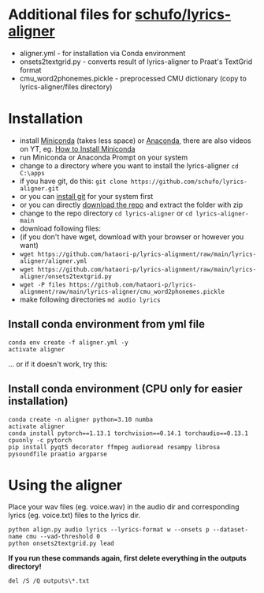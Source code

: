 # Additional files for [schufo/lyrics-aligner](https://github.com/schufo/lyrics-aligner)
* aligner.yml - for installation via Conda environment
* onsets2textgrid.py - converts result of lyrics-aligner to Praat's TextGrid format
* cmu_word2phonemes.pickle - preprocessed CMU dictionary (copy to lyrics-aligner/files directory)

# Installation
* install [Miniconda](https://docs.conda.io/en/latest/miniconda.html) (takes less space) or [Anaconda](https://docs.anaconda.com/free/anaconda/install/index.html), there are also videos on YT, eg. [How to Install Miniconda](https://youtu.be/oHHbsMfyNR4)
* run Miniconda or Anaconda Prompt on your system
* change to a directory where you want to install the lyrics-aligner `cd C:\apps`
* if you have git, do this: `git clone https://github.com/schufo/lyrics-aligner.git`
* or you can [install git](https://git-scm.com/book/en/v2/Getting-Started-Installing-Git) for your system first
* or you can directly [download the repo](https://github.com/schufo/lyrics-aligner/archive/refs/heads/main.zip) and extract the folder with zip
* change to the repo directory `cd lyrics-aligner` or `cd lyrics-aligner-main`
* download following files:
* (if you don't have wget, download with your browser or however you want)
* `wget https://github.com/hataori-p/lyrics-alignment/raw/main/lyrics-aligner/aligner.yml`
* `wget https://github.com/hataori-p/lyrics-alignment/raw/main/lyrics-aligner/onsets2textgrid.py`
* `wget -P files https://github.com/hataori-p/lyrics-alignment/raw/main/lyrics-aligner/cmu_word2phonemes.pickle`
* make following directories `md audio lyrics`

## Install conda environment from yml file
```
conda env create -f aligner.yml -y
activate aligner
```

... or if it doesn't work, try this:

## Install conda environment (CPU only for easier installation)
```
conda create -n aligner python=3.10 numba
activate aligner
conda install pytorch==1.13.1 torchvision==0.14.1 torchaudio==0.13.1 cpuonly -c pytorch
pip install pyqt5 decorator ffmpeg audioread resampy librosa pysoundfile praatio argparse
```
# Using the aligner
Place your wav files (eg. voice.wav) in the audio dir and corresponding lyrics (eg. voice.txt) files to the lyrics dir.
```
python align.py audio lyrics --lyrics-format w --onsets p --dataset-name cmu --vad-threshold 0
python onsets2textgrid.py lead
```
**If you run these commands again, first delete everything in the outputs directory!**

`del /S /Q outputs\*.txt`
